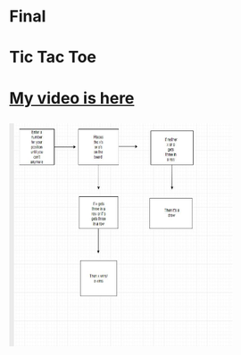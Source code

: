 # Final
<h1> Tic Tac Toe<h1>
  
  
 <a href ="https://youtu.be/zTnOtEq0Cq4">My video is here</a>
  
<img src="FlowChart.JPG" height = "400" width ="400">
